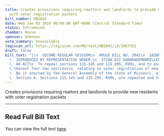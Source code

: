 ```yaml
---
title: Creates provisions requiring realtors and landlords to provide new residents
  with voter registration packets
bill_number: HB2042
date: Wed Jan 03 2024 00:00:00 GMT-0600 (Central Standard Time)
status: Introduced
chamber: House
sponsor: Unknown
vote_summary: Unavailable
legiscan_url: https://legiscan.com/MO/text/HB2042/id/2867352
draft: false
bill_text: "|\n  SECOND REGULAR SESSION\n  HOUSE BILL NO. 2042\n  102ND GENERAL ASSEMBLY\n\
  \  INTRODUCED BY REPRESENTATIVE WEBER.\n  3728H.01I DANARADEMANMILLER,ChiefClerk\n\
  \  AN ACT\n  To repeal sections 115.145 and 115.205, RSMo, and to enact in lieu\
  \ thereof four new sections\n  relating to voter registration of new residents.\n\
  \  Be it enacted by the General Assembly of the state of Missouri, as follows:\n\
  \  Section A. Sections 115.145 and 115.205, RSMo, are repealed and four new sections"
---
```

Creates provisions requiring realtors and landlords to provide new residents with voter registration packets

---

## Read Full Bill Text

You can view the full text [here](https://legiscan.com/MO/text/HB2042/id/2867352).
